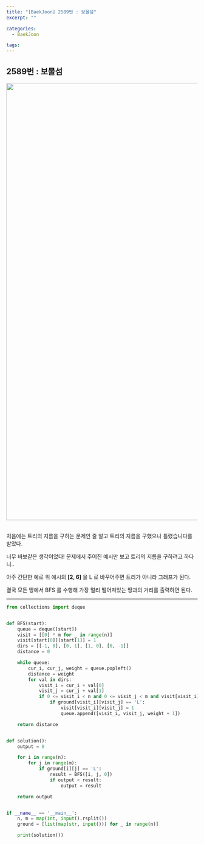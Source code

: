 ```yaml
---
title: "[BaekJoon] 2589번 : 보물섬"
excerpt: ""

categories:
  - BaekJoon

tags:
---
```


## 2589번 : 보물섬

<center><img width="1150" alt="" src="https://user-images.githubusercontent.com/54533309/106700618-8c176300-6628-11eb-9c7c-035d731366fc.png">
</center>

<br>

처음에는 트리의 지름을 구하는 문제인 줄 알고 트리의 지름을 구했으나 틀렸습니다를 받았다.

너무 바보같은 생각이었다! 문제에서 주어진 예시만 보고 트리의 지름을 구하려고 하다니..

아주 간단한 예로 위 예시의 **[2, 6]** 을 L 로 바꾸어주면 트리가 아니라 그래프가 된다.

결국 모든 땅에서 BFS 를 수행해 가장 멀리 떨어져있는 땅과의 거리를 출력하면 된다.

---

```python
from collections import deque


def BFS(start):
	queue = deque([start])
	visit = [[0] * m for _ in range(n)]
	visit[start[0]][start[1]] = 1
	dirs = [[-1, 0], [0, 1], [1, 0], [0, -1]]
	distance = 0

	while queue:
		cur_i, cur_j, weight = queue.popleft()
		distance = weight
		for val in dirs:
			visit_i = cur_i + val[0]
			visit_j = cur_j + val[1]
			if 0 <= visit_i < n and 0 <= visit_j < m and visit[visit_i][visit_j] == 0:
				if ground[visit_i][visit_j] == 'L':
					visit[visit_i][visit_j] = 1
					queue.append([visit_i, visit_j, weight + 1])

	return distance


def solution():
	output = 0

	for i in range(n):
		for j in range(m):
			if ground[i][j] == 'L':
				result = BFS([i, j, 0])
				if output < result:
					output = result

	return output


if __name__ == '__main__':
	n, m = map(int, input().rsplit())
	ground = [list(map(str, input())) for _ in range(n)]

	print(solution())
```

<br>